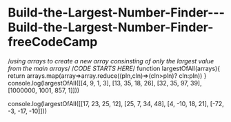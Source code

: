 # Build-the-Largest-Number-Finder---Build-the-Largest-Number-Finder-freeCodeCamp
/*using arrays to create a new array consinsting of only the largest value from the main arrays*/
/*CODE STARTS HERE*/
function largestOfAll(arrays){
return arrays.map(array=>array.reduce((pln,cln)=>(cln>pln)? cln:pln))
}
console.log(largestOfAll([[4, 9, 1, 3], [13, 35, 18, 26], [32, 35, 97, 39], [1000000, 1001, 857, 1]]))

   
 console.log(largestOfAll([[17, 23, 25, 12], [25, 7, 34, 48], [4, -10, 18, 21], [-72, -3, -17, -10]]))

